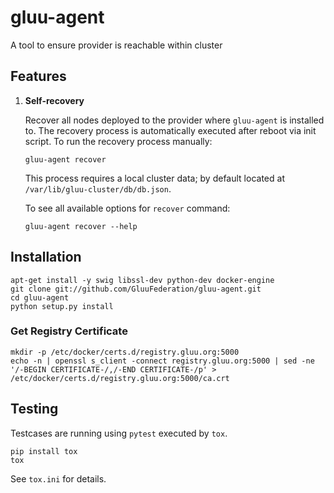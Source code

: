 # gluu-agent

A tool to ensure provider is reachable within cluster

## Features

1.  **Self-recovery**

    Recover all nodes deployed to the provider where `gluu-agent`
    is installed to. The recovery process is automatically
    executed after reboot via init script. To run the recovery
    process manually:

        gluu-agent recover

    This process requires a local cluster data; by default located
    at `/var/lib/gluu-cluster/db/db.json`.

    To see all available options for `recover` command:

        gluu-agent recover --help

## Installation

```
apt-get install -y swig libssl-dev python-dev docker-engine
git clone git://github.com/GluuFederation/gluu-agent.git
cd gluu-agent
python setup.py install
```

### Get Registry Certificate

```
mkdir -p /etc/docker/certs.d/registry.gluu.org:5000
echo -n | openssl s_client -connect registry.gluu.org:5000 | sed -ne '/-BEGIN CERTIFICATE-/,/-END CERTIFICATE-/p' > /etc/docker/certs.d/registry.gluu.org:5000/ca.crt
```

## Testing

Testcases are running using ``pytest`` executed by ``tox``.

```
pip install tox
tox
```

See `tox.ini` for details.
